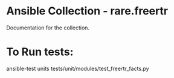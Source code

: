 # Ansible Collection - rare.freertr

Documentation for the collection.


# To Run tests:
 ansible-test units tests/unit/modules/test_freertr_facts.py
